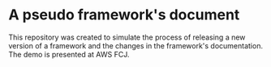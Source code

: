 # A pseudo framework's document

This repository was created to simulate the process of releasing a new version of a framework and the changes in the framework's documentation. The demo is presented at AWS FCJ.